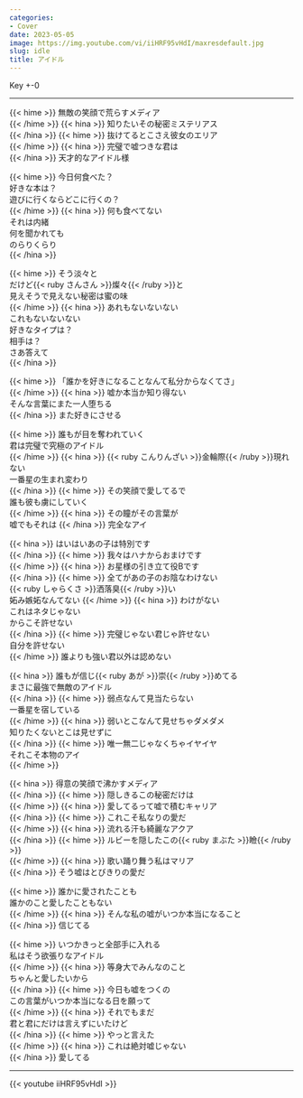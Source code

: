 ```yaml
---
categories:
- Cover
date: 2023-05-05
image: https://img.youtube.com/vi/iiHRF95vHdI/maxresdefault.jpg
slug: idle
title: アイドル
---
```



Key +-0

---

{{< hime >}}
無敵の笑顔で荒らすメディア  
{{< /hime >}}
{{< hina >}}
知りたいその秘密ミステリアス  
{{< /hina >}}
{{< hime >}}
抜けてるとこさえ彼女のエリア  
{{< /hime >}}
{{< hina >}}
完璧で嘘つきな君は  
{{< /hina >}}
天才的なアイドル様  

{{< hime >}}
今日何食べた？  
好きな本は？  
遊びに行くならどこに行くの？  
{{< /hime >}}
{{< hina >}}
何も食べてない  
それは内緒  
何を聞かれても  
のらりくらり  
{{< /hina >}}

{{< hime >}}
そう淡々と  
だけど{{< ruby さんさん >}}燦々{{< /ruby >}}と  
見えそうで見えない秘密は蜜の味  
{{< /hime >}}
{{< hina >}}
あれもないないない  
これもないないない  
好きなタイプは？  
相手は？  
さあ答えて  
{{< /hina >}}

{{< hime >}}
「誰かを好きになることなんて私分からなくてさ」  
{{< /hime >}}
{{< hina >}}
嘘か本当か知り得ない  
そんな言葉にまた一人堕ちる  
{{< /hina >}}
また好きにさせる  

{{< hime >}}
誰もが目を奪われていく  
君は完璧で究極のアイドル  
{{< /hime >}}
{{< hina >}}
{{< ruby こんりんざい >}}金輪際{{< /ruby >}}現れない  
一番星の生まれ変わり  
{{< /hina >}}
{{< hime >}}
その笑顔で愛してるで  
誰も彼も虜にしていく  
{{< /hime >}}
{{< hina >}}
その瞳がその言葉が  
嘘でもそれは
{{< /hina >}}
完全なアイ  

{{< hina >}}
はいはいあの子は特別です  
{{< /hina >}}
{{< hime >}}
我々はハナからおまけです  
{{< /hime >}}
{{< hina >}}
お星様の引き立て役Bです  
{{< /hina >}}
{{< hime >}}
全てがあの子のお陰なわけない  
{{< ruby しゃらくさ >}}洒落臭{{< /ruby >}}い  
妬み嫉妬なんてない
{{< /hime >}}
{{< hina >}}
わけがない  
これはネタじゃない  
からこそ許せない  
{{< /hina >}}
{{< hime >}}
完璧じゃない君じゃ許せない  
自分を許せない  
{{< /hime >}}
誰よりも強い君以外は認めない  

{{< hina >}}
誰もが信じ{{< ruby あが >}}崇{{< /ruby >}}めてる  
まさに最強で無敵のアイドル  
{{< /hina >}}
{{< hime >}}
弱点なんて見当たらない  
一番星を宿している  
{{< /hime >}}
{{< hina >}}
弱いとこなんて見せちゃダメダメ  
知りたくないとこは見せずに  
{{< /hina >}}
{{< hime >}}
唯一無二じゃなくちゃイヤイヤ  
それこそ本物のアイ  
{{< /hime >}}

{{< hina >}}
得意の笑顔で沸かすメディア  
{{< /hina >}}
{{< hime >}}
隠しきるこの秘密だけは  
{{< /hime >}}
{{< hina >}}
愛してるって嘘で積むキャリア  
{{< /hina >}}
{{< hime >}}
これこそ私なりの愛だ  
{{< /hime >}}
{{< hina >}}
流れる汗も綺麗なアクア  
{{< /hina >}}
{{< hime >}}
ルビーを隠したこの{{< ruby まぶた >}}瞼{{< /ruby >}}  
{{< /hime >}}
{{< hina >}}
歌い踊り舞う私はマリア  
{{< /hina >}}
そう嘘はとびきりの愛だ  

{{< hime >}}
誰かに愛されたことも  
誰かのこと愛したこともない  
{{< /hime >}}
{{< hina >}}
そんな私の嘘がいつか本当になること  
{{< /hina >}}
信じてる  

{{< hime >}}
いつかきっと全部手に入れる  
私はそう欲張りなアイドル  
{{< /hime >}}
{{< hina >}}
等身大でみんなのこと  
ちゃんと愛したいから  
{{< /hina >}}
{{< hime >}}
今日も嘘をつくの  
この言葉がいつか本当になる日を願って  
{{< /hime >}}
{{< hina >}}
それでもまだ  
君と君にだけは言えずにいたけど  
{{< /hina >}}
{{< hime >}}
やっと言えた  
{{< /hime >}}
{{< hina >}}
これは絶対嘘じゃない  
{{< /hina >}}
愛してる  

---

{{< youtube iiHRF95vHdI >}}